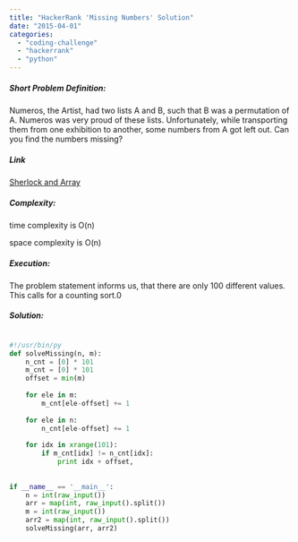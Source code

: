 ```yaml
---
title: "HackerRank 'Missing Numbers' Solution"
date: "2015-04-01"
categories: 
  - "coding-challenge"
  - "hackerrank"
  - "python"
---
```


##### Short Problem Definition:

Numeros, the Artist, had two lists A and B, such that B was a permutation of A. Numeros was very proud of these lists. Unfortunately, while transporting them from one exhibition to another, some numbers from A got left out. Can you find the numbers missing?

##### Link

[Sherlock and Array](https://www.hackerrank.com/challenges/sherlock-and-array)

##### Complexity:

time complexity is O(n)

space complexity is O(n)

##### Execution:

The problem statement informs us, that there are only 100 different values. This calls for a counting sort.0

##### Solution:

```python

#!/usr/bin/py
def solveMissing(n, m):
    n_cnt = [0] * 101
    m_cnt = [0] * 101
    offset = min(m)
    
    for ele in m:
        m_cnt[ele-offset] += 1
    
    for ele in n:
        n_cnt[ele-offset] += 1
    
    for idx in xrange(101):
        if m_cnt[idx] != n_cnt[idx]:
            print idx + offset,
    
    
if __name__ == '__main__':
    n = int(raw_input())
    arr = map(int, raw_input().split())
    m = int(raw_input())
    arr2 = map(int, raw_input().split())
    solveMissing(arr, arr2)
```

